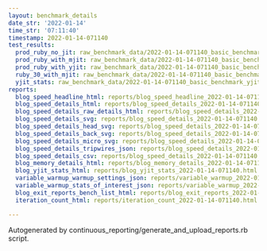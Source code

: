 ```yaml
---
layout: benchmark_details
date_str: '2022-01-14'
time_str: '07:11:40'
timestamp: 2022-01-14-071140
test_results:
  prod_ruby_no_jit: raw_benchmark_data/2022-01-14-071140_basic_benchmark_prod_ruby_no_jit.json
  prod_ruby_with_mjit: raw_benchmark_data/2022-01-14-071140_basic_benchmark_prod_ruby_with_mjit.json
  prod_ruby_with_yjit: raw_benchmark_data/2022-01-14-071140_basic_benchmark_prod_ruby_with_yjit.json
  ruby_30_with_mjit: raw_benchmark_data/2022-01-14-071140_basic_benchmark_ruby_30_with_mjit.json
  yjit_stats: raw_benchmark_data/2022-01-14-071140_basic_benchmark_yjit_stats.json
reports:
  blog_speed_headline_html: reports/blog_speed_headline_2022-01-14-071140.html
  blog_speed_details_html: reports/blog_speed_details_2022-01-14-071140.html
  blog_speed_details_raw_details_html: reports/blog_speed_details_2022-01-14-071140.raw_details.html
  blog_speed_details_svg: reports/blog_speed_details_2022-01-14-071140.svg
  blog_speed_details_head_svg: reports/blog_speed_details_2022-01-14-071140.head.svg
  blog_speed_details_back_svg: reports/blog_speed_details_2022-01-14-071140.back.svg
  blog_speed_details_micro_svg: reports/blog_speed_details_2022-01-14-071140.micro.svg
  blog_speed_details_tripwires_json: reports/blog_speed_details_2022-01-14-071140.tripwires.json
  blog_speed_details_csv: reports/blog_speed_details_2022-01-14-071140.csv
  blog_memory_details_html: reports/blog_memory_details_2022-01-14-071140.html
  blog_yjit_stats_html: reports/blog_yjit_stats_2022-01-14-071140.html
  variable_warmup_warmup_settings_json: reports/variable_warmup_2022-01-14-071140.warmup_settings.json
  variable_warmup_stats_of_interest_json: reports/variable_warmup_2022-01-14-071140.stats_of_interest.json
  blog_exit_reports_bench_list_html: reports/blog_exit_reports_2022-01-14-071140.bench_list.html
  iteration_count_html: reports/iteration_count_2022-01-14-071140.html

---
```

Autogenerated by continuous_reporting/generate_and_upload_reports.rb script.
